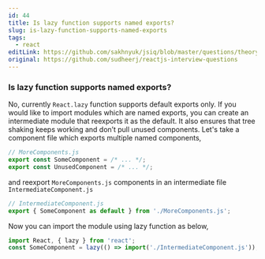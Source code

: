 ```yaml
---
id: 44
title: Is lazy function supports named exports?
slug: is-lazy-function-supports-named-exports
tags:
  - react
editLink: https://github.com/sakhnyuk/jsiq/blob/master/questions/theory/react/44.md
original: https://github.com/sudheerj/reactjs-interview-questions
---
```


### Is lazy function supports named exports?

No, currently `React.lazy` function supports default exports only. If you would like to import modules which are named exports, you can create an intermediate module that reexports it as the default. It also ensures that tree shaking keeps working and don’t pull unused components. Let's take a component file which exports multiple named components,

```javascript
// MoreComponents.js
export const SomeComponent = /* ... */;
export const UnusedComponent = /* ... */;
```

and reexport `MoreComponents.js` components in an intermediate file `IntermediateComponent.js`

```javascript
// IntermediateComponent.js
export { SomeComponent as default } from './MoreComponents.js';
```

Now you can import the module using lazy function as below,

```javascript
import React, { lazy } from 'react';
const SomeComponent = lazy(() => import('./IntermediateComponent.js'));
```
